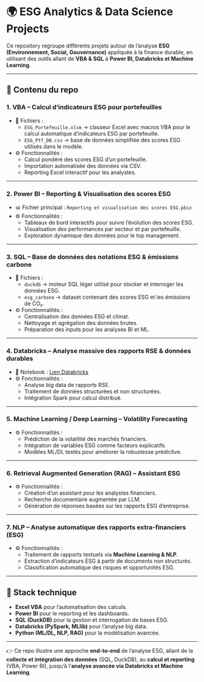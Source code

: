 # 🌍 ESG Analytics & Data Science Projects

Ce repository regroupe différents projets autour de l’analyse **ESG (Environnement, Social, Gouvernance)** appliquée à la finance durable, en utilisant des outils allant de **VBA & SQL** à **Power BI, Databricks et Machine Learning**.  

---

## 📂 Contenu du repo

### 1. VBA – Calcul d’indicateurs ESG pour portefeuilles  
- 📑 Fichiers :  
  - `ESG_Portefeuille.xlsm` → classeur Excel avec macros VBA pour le calcul automatique d’indicateurs ESG par portefeuille.  
  - `ESG_Ptf_DB.csv` → base de données simplifiée des scores ESG utilisés dans le modèle.  
- ⚙️ Fonctionnalités :  
  - Calcul pondéré des scores ESG d’un portefeuille.  
  - Importation automatisée des données via CSV.  
  - Reporting Excel interactif pour les analystes.  

---

### 2. Power BI – Reporting & Visualisation des scores ESG  
- 📊 Fichier principal : `Reporting et visualisation des scores ESG.pbix`  
- ⚙️ Fonctionnalités :  
  - Tableaux de bord interactifs pour suivre l’évolution des scores ESG.  
  - Visualisation des performances par secteur et par portefeuille.  
  - Exploration dynamique des données pour le top management.  

---

### 3. SQL – Base de données des notations ESG & émissions carbone  
- 📑 Fichiers :  
  - `duckdb` → moteur SQL léger utilisé pour stocker et interroger les données ESG.  
  - `esg_carbone` → dataset contenant des scores ESG et les émissions de CO₂.  
- ⚙️ Fonctionnalités :  
  - Centralisation des données ESG et climat.  
  - Nettoyage et agrégation des données brutes.  
  - Préparation des inputs pour les analyses BI et ML.  

---

### 4. Databricks – Analyse massive des rapports RSE & données durables  
- 🔗 Notebook : [Lien Databricks](https://dbc-f2770b16-476f.cloud.databricks.com/editor/notebooks/3884327839826267?o=14799125894967#command/5007465019524771)  
- ⚙️ Fonctionnalités :  
  - Analyse big data de rapports RSE.  
  - Traitement de données structurées et non structurées.  
  - Intégration Spark pour calcul distribué.  

---

### 5. Machine Learning / Deep Learning – Volatility Forecasting  
- ⚙️ Fonctionnalités :  
  - Prédiction de la volatilité des marchés financiers.  
  - Intégration de variables ESG comme facteurs explicatifs.  
  - Modèles ML/DL testés pour améliorer la robustesse prédictive.  

---

### 6. Retrieval Augmented Generation (RAG) – Assistant ESG  
- ⚙️ Fonctionnalités :  
  - Création d’un assistant pour les analystes financiers.  
  - Recherche documentaire augmentée par LLM.  
  - Génération de réponses basées sur les rapports ESG d’entreprise.  

---

### 7. NLP – Analyse automatique des rapports extra-financiers (ESG)  
- ⚙️ Fonctionnalités :  
  - Traitement de rapports textuels via **Machine Learning & NLP**.  
  - Extraction d’indicateurs ESG à partir de documents non structurés.  
  - Classification automatique des risques et opportunités ESG.  

---

## 🚀 Stack technique
- **Excel VBA** pour l’automatisation des calculs.  
- **Power BI** pour le reporting et les dashboards.  
- **SQL (DuckDB)** pour la gestion et interrogation de bases ESG.  
- **Databricks (PySpark, MLlib)** pour l’analyse big data.  
- **Python (ML/DL, NLP, RAG)** pour la modélisation avancée.  

---

👉 Ce repo illustre une approche **end-to-end** de l’analyse ESG, allant de la **collecte et intégration des données** (SQL, DuckDB), au **calcul et reporting** (VBA, Power BI), jusqu’à l’**analyse avancée via Databricks et Machine Learning**.  
